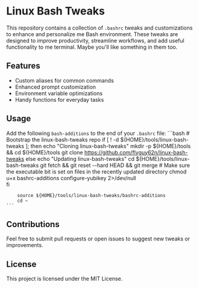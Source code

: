 # Linux Bash Tweaks

This repository contains a collection of `.bashrc` tweaks and customizations to enhance and personalize me Bash environment. These tweaks are designed to improve productivity, streamline workflows, and add useful functionality to me terminal.  Maybe you'll like something in them too.

## Features
- Custom aliases for common commands
- Enhanced prompt customization
- Environment variable optimizations
- Handy functions for everyday tasks

## Usage
Add the following `bash-additions` to the end of your `.bashrc` file:
    ```bash
        # Bootstrap the linux-bash-tweaks repo
        if [ ! -d ${HOME}/tools/linux-bash-tweaks ]; then
            echo "Cloning linux-bash-tweaks"
            mkdir -p ${HOME}/tools && cd ${HOME}/tools
            git clone https://github.com/flyguy62n/linux-bash-tweaks
        else
            echo "Updating linux-bash-tweaks"
            cd ${HOME}/tools/linux-bash-tweaks
            git fetch && git reset --hard HEAD && git merge
            # Make sure the executable bit is set on files in the recently updated directory
            chmod u+x bashrc-additions configure-yubikey 2>/dev/null    
        fi

        source ${HOME}/tools/linux-bash-tweaks/bashrc-additions
        cd ~
    ```

## Contributions
Feel free to submit pull requests or open issues to suggest new tweaks or improvements.

## License
This project is licensed under the MIT License.